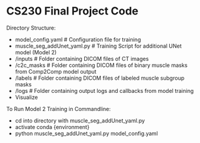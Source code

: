 # CS230 Final Project Code

Directory Structure:
- model_config.yaml           # Configuration file for training
- muscle_seg_addUnet_yaml.py  # Training Script for additional UNet model (Model 2)
- /inputs                     # Folder containing DICOM files of CT images
- /c2c_masks                  # Folder containing DICOM files of binary muscle masks from Comp2Comp model output
- /labels                     # Folder containing DICOM files of labeled muscle subgroup masks
- /logs                       # Folder containing output logs and callbacks from model training
- Visualize

To Run Model 2 Training in Commandline: 
- cd into directory with muscle_seg_addUnet_yaml.py
- activate conda {environment}
- python muscle_seg_addUnet_yaml.py model_config.yaml
